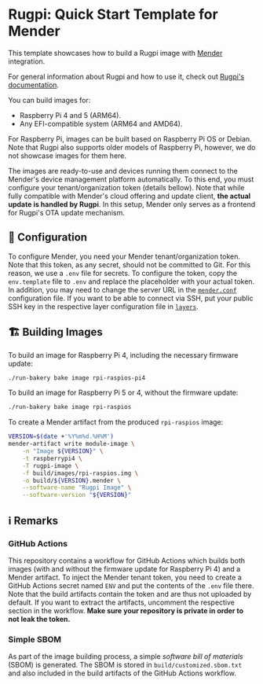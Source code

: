 # Rugpi: Quick Start Template for Mender

This template showcases how to build a Rugpi image with [Mender](https://mender.io) integration.

For general information about Rugpi and how to use it, check out [Rugpi's documentation](https://oss.silitics.com/rugpi/docs/getting-started).

You can build images for:

- Raspberry Pi 4 and 5 (ARM64).
- Any EFI-compatible system (ARM64 and AMD64).

For Raspberry Pi, images can be built based on Raspberry Pi OS or Debian.
Note that Rugpi also supports older models of Raspberry Pi, however, we do not showcase images for them here.

The images are ready-to-use and devices running them connect to the Mender's device management platform automatically.
To this end, you must configure your tenant/organization token (details bellow).
Note that while fully compatible with Mender's cloud offering and update client, **the actual update is handled by Rugpi**.
In this setup, Mender only serves as a frontend for Rugpi's OTA update mechanism.

## 🔧 Configuration

To configure Mender, you need your Mender tenant/organization token.
Note that this token, as any secret, should not be committed to Git.
For this reason, we use a `.env` file for secrets.
To configure the token, copy the `env.template` file to `.env` and replace the placeholder with your actual token.
In addition, you may need to change the server URL in the [`mender.conf`](recipes/mender/files/mender.conf) configuration file.
If you want to be able to connect via SSH, put your public SSH key in the respective layer configuration file in [`layers`](layers).

## 🏗️ Building Images

To build an image for Raspberry Pi 4, including the necessary firmware update:

```bash
./run-bakery bake image rpi-raspios-pi4
```

To build an image for Raspberry Pi 5 or 4, without the firmware update:

```bash
./run-bakery bake image rpi-raspios
```

To create a Mender artifact from the produced `rpi-raspios` image:

```bash
VERSION=$(date +'%Y%m%d.%H%M')
mender-artifact write module-image \
    -n "Image ${VERSION}" \
    -t raspberrypi4 \
    -T rugpi-image \
    -f build/images/rpi-raspios.img \
    -o build/${VERSION}.mender \
    --software-name "Rugpi Image" \
    --software-version "${VERSION}"
```

## ℹ️ Remarks

### GitHub Actions

This repository contains a workflow for GitHub Actions which builds both images (with and without the firmware update for Raspberry Pi 4) and a Mender artifact.
To inject the Mender tenant token, you need to create a GitHub Actions secret named `ENV` and put the contents of the `.env` file there.
Note that the build artifacts contain the token and are thus not uploaded by default.
If you want to extract the artifacts, uncomment the respective section in the workflow.
**Make sure your repository is private in order to not leak the token.**

### Simple SBOM

As part of the image building process, a simple *software bill of materials* (SBOM) is generated.
The SBOM is stored in `build/customized.sbom.txt` and also included in the build artifacts of the GitHub Actions workflow.
